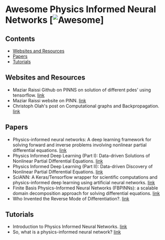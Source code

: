 # Awesome Physics Informed Neural Networks [![Awesome](https://cdn.rawgit.com/sindresorhus/awesome/d7305f38d29fed78fa85652e3a63e154dd8e8829/media/badge.svg)]

## Contents

- [Websites and Resources](#websites-and-resources)
- [Papers](#papers)
- [Tutorials](#tutorials)

## Websites and Resources
- Maziar Raissi Github on PINNS on solution of different pdes' using tensorflow. [link](https://github.com/maziarraissi/PINNs)
- Maziar Raissi  website on PINN. [link](https://github.com/maziarraissi/PINNs)
- Christoph Olah's post on Computational graphs and Backpropagation. [link](http://colah.github.io/posts/2015-08-Backprop/)
## Papers
- Physics-informed neural networks: A deep learning framework for solving forward and inverse problems involving nonlinear partial differential equations. [link](https://www.sciencedirect.com/science/article/pii/S0021999118307125)
- Physics Informed Deep Learning (Part I): Data-driven Solutions of Nonlinear Partial Differential Equations. [link](https://arxiv.org/abs/1711.10561)
- Physics Informed Deep Learning (Part II): Data-driven Discovery of Nonlinear Partial Differential Equations. [link](https://arxiv.org/abs/1711.10566)
- SciANN: A Keras/Tensorflow wrapper for scientific computations and physics-informed deep learning using artificial neural networks. [link](https://arxiv.org/pdf/2005.08803.pdf)
- Finite Basis Physics-Informed Neural Networks (FBPINNs): a scalable domain decomposition approach for solving differential equations. [link](https://arxiv.org/abs/2107.07871)
- Who Invented the Reverse Mode of Differentiation?. [link](https://www.math.uni-bielefeld.de/documenta/vol-ismp/52_griewank-andreas-b.pdf)

## Tutorials
- Introduction to Physics Informed Neural Networks. [link](https://towardsdatascience.com/solving-differential-equations-with-neural-networks-afdcf7b8bcc4)
- So, what is a physics-informed neural network? [link](https://benmoseley.blog/my-research/so-what-is-a-physics-informed-neural-network/)
